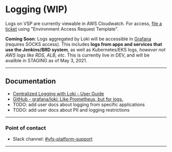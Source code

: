 # Logging (WIP)

Logs on VSP are currently viewable in AWS Cloudwatch. For access, [file a ticket](https://github.com/department-of-veterans-affairs/va.gov-team/issues/new/choose) using "Environment Access Request Template".

**Coming Soon**: Logs aggregated by Loki will be accessible in [Grafana](http://grafana.vfs.va.gov/) (requires SOCKS access). This includes **logs from apps and services that use the Jenkins/BRD system**, as well as Kubernetes/EKS logs, _however not AWS logs like RDS, ALB, etc_. This is currently live in DEV, and will be availble in STAGING as of May 3, 2021. 


------

## Documentation

* [Centralized Logging with Loki - User Guide](./centralized-logging-user-guide.md)
* [GitHub - grafana/loki: Like Prometheus, but for logs.](https://github.com/grafana/loki)
* TODO: add user docs about logging from specific applications
* TODO: add user docs about PII and logging restrictions

------

### Point of contact

* Slack channel: [#vfs-platform-support](https://dsva.slack.com/channels/vfs-platform-support)

------
